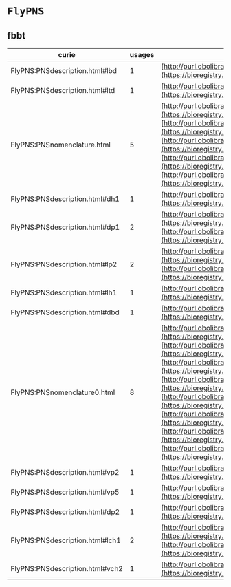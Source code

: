 # `FlyPNS`
## fbbt
| curie                           |   usages | nodes                                                                                                                                                                                                                                                                                                                                                                                                                                                                                                                                                                                                                                                                                                                                                                                                                                                                                                                                                                  |
|---------------------------------|----------|------------------------------------------------------------------------------------------------------------------------------------------------------------------------------------------------------------------------------------------------------------------------------------------------------------------------------------------------------------------------------------------------------------------------------------------------------------------------------------------------------------------------------------------------------------------------------------------------------------------------------------------------------------------------------------------------------------------------------------------------------------------------------------------------------------------------------------------------------------------------------------------------------------------------------------------------------------------------|
| FlyPNS:PNSdescription.html#lbd  |        1 | [http://purl.obolibrary.org/obo/FBbt:00002181](https://bioregistry.io/http://purl.obolibrary.org/obo/FBbt:00002181)                                                                                                                                                                                                                                                                                                                                                                                                                                                                                                                                                                                                                                                                                                                                                                                                                                                    |
| FlyPNS:PNSdescription.html#ltd  |        1 | [http://purl.obolibrary.org/obo/FBbt:00002189](https://bioregistry.io/http://purl.obolibrary.org/obo/FBbt:00002189)                                                                                                                                                                                                                                                                                                                                                                                                                                                                                                                                                                                                                                                                                                                                                                                                                                                    |
| FlyPNS:PNSnomenclature.html     |        5 | [http://purl.obolibrary.org/obo/FBbt:00002321](https://bioregistry.io/http://purl.obolibrary.org/obo/FBbt:00002321), [http://purl.obolibrary.org/obo/FBbt:00002345](https://bioregistry.io/http://purl.obolibrary.org/obo/FBbt:00002345), [http://purl.obolibrary.org/obo/FBbt:00002353](https://bioregistry.io/http://purl.obolibrary.org/obo/FBbt:00002353), [http://purl.obolibrary.org/obo/FBbt:00002783](https://bioregistry.io/http://purl.obolibrary.org/obo/FBbt:00002783), [http://purl.obolibrary.org/obo/FBbt:00002839](https://bioregistry.io/http://purl.obolibrary.org/obo/FBbt:00002839)                                                                                                                                                                                                                                                                                                                                                                |
| FlyPNS:PNSdescription.html#dh1  |        1 | [http://purl.obolibrary.org/obo/FBbt:00002329](https://bioregistry.io/http://purl.obolibrary.org/obo/FBbt:00002329)                                                                                                                                                                                                                                                                                                                                                                                                                                                                                                                                                                                                                                                                                                                                                                                                                                                    |
| FlyPNS:PNSdescription.html#dp1  |        2 | [http://purl.obolibrary.org/obo/FBbt:00002337](https://bioregistry.io/http://purl.obolibrary.org/obo/FBbt:00002337), [http://purl.obolibrary.org/obo/FBbt:00002799](https://bioregistry.io/http://purl.obolibrary.org/obo/FBbt:00002799)                                                                                                                                                                                                                                                                                                                                                                                                                                                                                                                                                                                                                                                                                                                               |
| FlyPNS:PNSdescription.html#lp2  |        2 | [http://purl.obolibrary.org/obo/FBbt:00002361](https://bioregistry.io/http://purl.obolibrary.org/obo/FBbt:00002361), [http://purl.obolibrary.org/obo/FBbt:00002855](https://bioregistry.io/http://purl.obolibrary.org/obo/FBbt:00002855)                                                                                                                                                                                                                                                                                                                                                                                                                                                                                                                                                                                                                                                                                                                               |
| FlyPNS:PNSdescription.html#lh1  |        1 | [http://purl.obolibrary.org/obo/FBbt:00002369](https://bioregistry.io/http://purl.obolibrary.org/obo/FBbt:00002369)                                                                                                                                                                                                                                                                                                                                                                                                                                                                                                                                                                                                                                                                                                                                                                                                                                                    |
| FlyPNS:PNSdescription.html#dbd  |        1 | [http://purl.obolibrary.org/obo/FBbt:00002442](https://bioregistry.io/http://purl.obolibrary.org/obo/FBbt:00002442)                                                                                                                                                                                                                                                                                                                                                                                                                                                                                                                                                                                                                                                                                                                                                                                                                                                    |
| FlyPNS:PNSnomenclature0.html    |        8 | [http://purl.obolibrary.org/obo/FBbt:00002460](https://bioregistry.io/http://purl.obolibrary.org/obo/FBbt:00002460), [http://purl.obolibrary.org/obo/FBbt:00002863](https://bioregistry.io/http://purl.obolibrary.org/obo/FBbt:00002863), [http://purl.obolibrary.org/obo/FBbt:00002871](https://bioregistry.io/http://purl.obolibrary.org/obo/FBbt:00002871), [http://purl.obolibrary.org/obo/FBbt:00002879](https://bioregistry.io/http://purl.obolibrary.org/obo/FBbt:00002879), [http://purl.obolibrary.org/obo/FBbt:00002887](https://bioregistry.io/http://purl.obolibrary.org/obo/FBbt:00002887), [http://purl.obolibrary.org/obo/FBbt:00002895](https://bioregistry.io/http://purl.obolibrary.org/obo/FBbt:00002895), [http://purl.obolibrary.org/obo/FBbt:00002904](https://bioregistry.io/http://purl.obolibrary.org/obo/FBbt:00002904), [http://purl.obolibrary.org/obo/FBbt:00007255](https://bioregistry.io/http://purl.obolibrary.org/obo/FBbt:00007255) |
| FlyPNS:PNSdescription.html#vp2  |        1 | [http://purl.obolibrary.org/obo/FBbt:00002476](https://bioregistry.io/http://purl.obolibrary.org/obo/FBbt:00002476)                                                                                                                                                                                                                                                                                                                                                                                                                                                                                                                                                                                                                                                                                                                                                                                                                                                    |
| FlyPNS:PNSdescription.html#vp5  |        1 | [http://purl.obolibrary.org/obo/FBbt:00002508](https://bioregistry.io/http://purl.obolibrary.org/obo/FBbt:00002508)                                                                                                                                                                                                                                                                                                                                                                                                                                                                                                                                                                                                                                                                                                                                                                                                                                                    |
| FlyPNS:PNSdescription.html#dp2  |        1 | [http://purl.obolibrary.org/obo/FBbt:00002807](https://bioregistry.io/http://purl.obolibrary.org/obo/FBbt:00002807)                                                                                                                                                                                                                                                                                                                                                                                                                                                                                                                                                                                                                                                                                                                                                                                                                                                    |
| FlyPNS:PNSdescription.html#lch1 |        2 | [http://purl.obolibrary.org/obo/FBbt:00002823](https://bioregistry.io/http://purl.obolibrary.org/obo/FBbt:00002823), [http://purl.obolibrary.org/obo/FBbt:00100024](https://bioregistry.io/http://purl.obolibrary.org/obo/FBbt:00100024)                                                                                                                                                                                                                                                                                                                                                                                                                                                                                                                                                                                                                                                                                                                               |
| FlyPNS:PNSdescription.html#vch2 |        1 | [http://purl.obolibrary.org/obo/FBbt:00007257](https://bioregistry.io/http://purl.obolibrary.org/obo/FBbt:00007257)                                                                                                                                                                                                                                                                                                                                                                                                                                                                                                                                                                                                                                                                                                                                                                                                                                                    |

